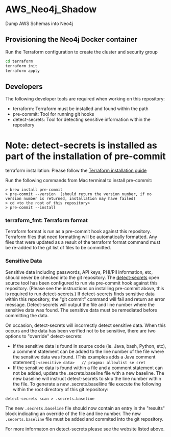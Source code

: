 # AWS_Neo4j_Shadow
Dump AWS Schemas into Neo4j


## Provisioning the Neo4j Docker container
Run the Terraform configuration to create the cluster and security group
```sh
cd terraform
terraform init
terraform apply
```

## Developers

The following developer tools are required when working on this repository:
* terraform: Terraform must be installed and found within the path
* pre-commit: Tool for running git hooks
* detect-secrets: Tool for detecting sensitive information within the repository

# Note: detect-secrets is installed as part of the installation of pre-commit

terraform installation: Please follow the [Terraform installation guide](https://www.terraform.io/docs/enterprise/install/index.html)

Run the following commands from Mac terminal to install pre-commit:
```
> brew install pre-commit
> pre-commit --version  (should return the version number, if no version number is returned, installation may have failed)
> cd <to the root of this repository>
> pre-commit --install
```

### terraform_fmt: Terraform format
Terraform format is run as a pre-commit hook against this repository.  Terraform files that need formatting will be automatically formatted.  Any files that were updated as a result of the terraform format command must be re-added to the git list of files to be committed.

### Sensitive Data

Sensitive data including passwords, API keys, PHI/PII information, etc, should never be checked into the git repository.  The [detect-secrets](https://github.com/Yelp/detect-secrets) open source tool has been configured to run via pre-commit hook against this repository. (Please see the instructions on installing pre-commit above, this is required to run detect-secrets.)  If detect-secrets finds sensitive data within this repository, the "git commit" command will fail and return an error message.  Detect-secrets will output the file and line number where the sensitive data was found. The sensitive data must be remediated before committing the data.

On occasion, detect-secrets will incorrectly detect sensitive data.  When this occurs and the data has been verified not to be sensitive, there are two options to "override" detect-secrets:
* If the sensitive data is found in source code (ie. Java, bash, Python, etc), a comment statement can be added to the line number of the file where the sensitive data was found.  (This examples adds a Java comment statement): `<sensitive data>   // pragma: allowlist se
cret`
* If the sensitive data is found within a file and a comment statement can not be added, update the .secrets.baseline file with a new baseline. The new baseline will instruct detect-secrets to skip the line number within the file. To generate a new .secrets.baseliine file execute the following within the root directory of this git repository:
```
detect-secrets scan > .secrets.baseline
```
The new `.secrets.baseline` file should now contain an entry in the "results" block indicating an override of the file and line number. The new `.secerts.baseline` file must be added and commited into the git repository.

For more informaton on detect-secrets please see the website listed above.

